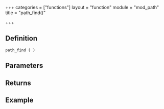+++
categories = ["functions"]
layout = "function"
module = "mod_path"
title = "path_find()"

+++

## Definition

    path_find ( )

## Parameters

## Returns

## Example
